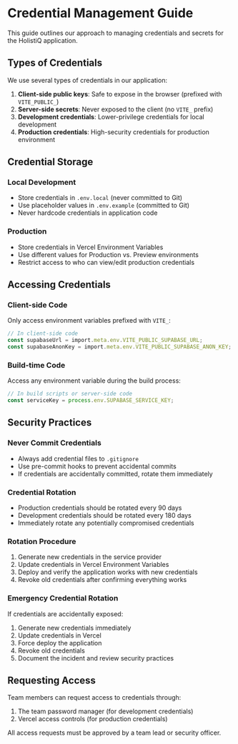 # Credential Management Guide

This guide outlines our approach to managing credentials and secrets for the HolistiQ application.

## Types of Credentials

We use several types of credentials in our application:

1. **Client-side public keys**: Safe to expose in the browser (prefixed with `VITE_PUBLIC_`)
2. **Server-side secrets**: Never exposed to the client (no `VITE_` prefix)
3. **Development credentials**: Lower-privilege credentials for local development
4. **Production credentials**: High-security credentials for production environment

## Credential Storage

### Local Development

- Store credentials in `.env.local` (never committed to Git)
- Use placeholder values in `.env.example` (committed to Git)
- Never hardcode credentials in application code

### Production

- Store credentials in Vercel Environment Variables
- Use different values for Production vs. Preview environments
- Restrict access to who can view/edit production credentials

## Accessing Credentials

### Client-side Code

Only access environment variables prefixed with `VITE_`:

```typescript
// In client-side code
const supabaseUrl = import.meta.env.VITE_PUBLIC_SUPABASE_URL;
const supabaseAnonKey = import.meta.env.VITE_PUBLIC_SUPABASE_ANON_KEY;
```

### Build-time Code

Access any environment variable during the build process:

```javascript
// In build scripts or server-side code
const serviceKey = process.env.SUPABASE_SERVICE_KEY;
```

## Security Practices

### Never Commit Credentials

- Always add credential files to `.gitignore`
- Use pre-commit hooks to prevent accidental commits
- If credentials are accidentally committed, rotate them immediately

### Credential Rotation

- Production credentials should be rotated every 90 days
- Development credentials should be rotated every 180 days
- Immediately rotate any potentially compromised credentials

### Rotation Procedure

1. Generate new credentials in the service provider
2. Update credentials in Vercel Environment Variables
3. Deploy and verify the application works with new credentials
4. Revoke old credentials after confirming everything works

### Emergency Credential Rotation

If credentials are accidentally exposed:

1. Generate new credentials immediately
2. Update credentials in Vercel
3. Force deploy the application
4. Revoke old credentials
5. Document the incident and review security practices

## Requesting Access

Team members can request access to credentials through:

1. The team password manager (for development credentials)
2. Vercel access controls (for production credentials)

All access requests must be approved by a team lead or security officer.

